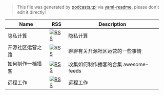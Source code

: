 > This file was generated by [podcasts.tpl](podcasts.tpl) via [yaml-readme](https://github.com/LinuxSuRen/yaml-readme), please don't edit it directly!


| Name | RSS | Description |
|---|---|---|
| 隐私计算 | [![RSS](https://img.shields.io/badge/rss-F88900?style=flat&logo=rss&logoColor=white)](https://linuxsuren.github.io/awesome-feeds/podcasts/data-privacy/index.rss) | 隐私计算 |
| 开源社区运营之路 | [![RSS](https://img.shields.io/badge/rss-F88900?style=flat&logo=rss&logoColor=white)](https://linuxsuren.github.io/awesome-feeds/podcasts/os-community/index.rss) | 聊聊有关开源社区运营的一些事情 |
| 如何制作一档播客 | [![RSS](https://img.shields.io/badge/rss-F88900?style=flat&logo=rss&logoColor=white)](https://linuxsuren.github.io/awesome-feeds/podcasts/podcasts-guide/index.rss) | 收集如何制作播客的合集 awesome-feeds |
| 远程工作 | [![RSS](https://img.shields.io/badge/rss-F88900?style=flat&logo=rss&logoColor=white)](https://linuxsuren.github.io/awesome-feeds/podcasts/remote-jobs/index.rss) | 远程工作 |
